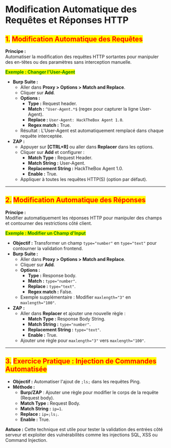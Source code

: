 # Modification Automatique des Requêtes et Réponses HTTP

## <mark style="color:red;">1.</mark> <mark style="color:red;"></mark><mark style="color:red;">**Modification Automatique des Requêtes**</mark>

**Principe :**\
Automatiser la modification des requêtes HTTP sortantes pour manipuler des en-têtes ou des paramètres sans interception manuelle.

<mark style="color:green;">**Exemple : Changer l'User-Agent**</mark>

* **Burp Suite :**
  * Aller dans **Proxy > Options > Match and Replace**.
  * Cliquer sur **Add**.
  * **Options :**
    * **Type :** Request header.
    * **Match :** `^User-Agent.*$` (regex pour capturer la ligne User-Agent).
    * **Replace :** `User-Agent: HackTheBox Agent 1.0`.
    * **Regex match :** True.
  * Résultat : L'User-Agent est automatiquement remplacé dans chaque requête interceptée.
* **ZAP :**
  * Appuyer sur **\[CTRL+R]** ou aller dans **Replacer** dans les options.
  * Cliquer sur **Add** et configurer :
    * **Match Type :** Request Header.
    * **Match String :** User-Agent.
    * **Replacement String :** HackTheBox Agent 1.0.
    * **Enable :** True.
  * Appliquer à toutes les requêtes HTTP(S) (option par défaut).

***

## <mark style="color:red;">2.</mark> <mark style="color:red;"></mark><mark style="color:red;">**Modification Automatique des Réponses**</mark>

**Principe :**\
Modifier automatiquement les réponses HTTP pour manipuler des champs et contourner des restrictions côté client.

<mark style="color:green;">**Exemple : Modifier un Champ d'Input**</mark>

* **Objectif :** Transformer un champ `type="number"` en `type="text"` pour contourner la validation frontend.
* **Burp Suite :**
  * Aller dans **Proxy > Options > Match and Replace**.
  * Cliquer sur **Add**.
  * **Options :**
    * **Type :** Response body.
    * **Match :** `type="number"`.
    * **Replace :** `type="text"`.
    * **Regex match :** False.
  * Exemple supplémentaire : Modifier `maxlength="3"` en `maxlength="100"`.
* **ZAP :**
  * Aller dans **Replacer** et ajouter une nouvelle règle :
    * **Match Type :** Response Body String.
    * **Match String :** `type="number"`.
    * **Replacement String :** `type="text"`.
    * **Enable :** True.
  * Ajouter une règle pour `maxlength="3"` vers `maxlength="100"`.

***

## <mark style="color:red;">3.</mark> <mark style="color:red;"></mark><mark style="color:red;">**Exercice Pratique : Injection de Commandes Automatisée**</mark>

* **Objectif :** Automatiser l'ajout de `;ls;` dans les requêtes Ping.
* **Méthode :**
  * **Burp/ZAP** : Ajouter une règle pour modifier le corps de la requête (Request body).
  * **Match Type :** Request Body.
  * **Match String :** `ip=1`.
  * **Replace :** `ip=;ls;`.
  * **Enable :** True.

**Astuce :** Cette technique est utile pour tester la validation des entrées côté serveur et exploiter des vulnérabilités comme les injections SQL, XSS ou Command Injection.
